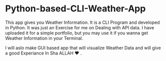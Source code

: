 # Python-based-CLI-Weather-App
This app gives you Weather Information. It is a CLI Program and developed in Python.
It was just an Exercise for me on Dealing with API data.
I have uploaded it for a simple portfolio, but you may use it if you wanna get Weather Information in your Terminal.

I will aslo make GUI based app that will visualize Weather Data and will give a good Experiance In Sha ALLAH ❤ .
